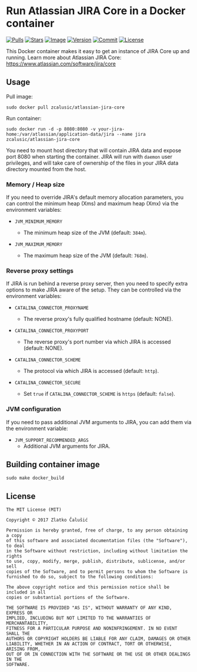 # Run Atlassian JIRA Core in a Docker container

[![Pulls](https://img.shields.io/docker/pulls/zcalusic/atlassian-jira-core.svg)](https://hub.docker.com/r/zcalusic/atlassian-jira-core/)
[![Stars](https://img.shields.io/docker/stars/zcalusic/atlassian-jira-core.svg)](https://hub.docker.com/r/zcalusic/atlassian-jira-core/)
[![Image](https://images.microbadger.com/badges/image/zcalusic/atlassian-jira-core.svg)](https://microbadger.com/images/zcalusic/atlassian-jira-core/)
[![Version](https://images.microbadger.com/badges/version/zcalusic/atlassian-jira-core.svg)](https://microbadger.com/images/zcalusic/atlassian-jira-core/)
[![Commit](https://images.microbadger.com/badges/commit/zcalusic/atlassian-jira-core.svg)](https://microbadger.com/images/zcalusic/atlassian-jira-core/)
[![License](https://images.microbadger.com/badges/license/zcalusic/atlassian-jira-core.svg)](https://microbadger.com/images/zcalusic/atlassian-jira-core/)

This Docker container makes it easy to get an instance of JIRA Core up and running.  Learn more about Atlassian JIRA
Core: <https://www.atlassian.com/software/jira/core>

## Usage

Pull image:

```
sudo docker pull zcalusic/atlassian-jira-core
```

Run container:

```
sudo docker run -d -p 8080:8080 -v your-jira-home:/var/atlassian/application-data/jira --name jira zcalusic/atlassian-jira-core
```

You need to mount host directory that will contain JIRA data and expose port 8080 when starting the container.  JIRA
will run with ```daemon``` user privileges, and will take care of ownership of the files in your JIRA data directory
mounted from the host.

### Memory / Heap size

If you need to override JIRA's default memory allocation parameters, you can control the minimum heap (Xms) and maximum
heap (Xmx) via the environment variables:

* `JVM_MINIMUM_MEMORY`
  * The minimum heap size of the JVM (default: `384m`).

* `JVM_MAXIMUM_MEMORY`
  * The maximum heap size of the JVM (default: `768m`).

### Reverse proxy settings

If JIRA is run behind a reverse proxy server, then you need to specify extra options to make JIRA aware of the setup.
They can be controlled via the environment variables:

* `CATALINA_CONNECTOR_PROXYNAME`
  * The reverse proxy's fully qualified hostname (default: NONE).

* `CATALINA_CONNECTOR_PROXYPORT`
  * The reverse proxy's port number via which JIRA is accessed (default: NONE).

* `CATALINA_CONNECTOR_SCHEME`
  * The protocol via which JIRA is accessed (default: `http`).

* `CATALINA_CONNECTOR_SECURE`
  * Set `true` if `CATALINA_CONNECTOR_SCHEME` is `https` (default: `false`).

### JVM configuration

If you need to pass additional JVM arguments to JIRA, you can add them via the environment variable:

* `JVM_SUPPORT_RECOMMENDED_ARGS`
  * Additional JVM arguments for JIRA.

## Building container image

```
sudo make docker_build
```

## License

```
The MIT License (MIT)

Copyright © 2017 Zlatko Čalušić

Permission is hereby granted, free of charge, to any person obtaining a copy
of this software and associated documentation files (the "Software"), to deal
in the Software without restriction, including without limitation the rights
to use, copy, modify, merge, publish, distribute, sublicense, and/or sell
copies of the Software, and to permit persons to whom the Software is
furnished to do so, subject to the following conditions:

The above copyright notice and this permission notice shall be included in all
copies or substantial portions of the Software.

THE SOFTWARE IS PROVIDED "AS IS", WITHOUT WARRANTY OF ANY KIND, EXPRESS OR
IMPLIED, INCLUDING BUT NOT LIMITED TO THE WARRANTIES OF MERCHANTABILITY,
FITNESS FOR A PARTICULAR PURPOSE AND NONINFRINGEMENT. IN NO EVENT SHALL THE
AUTHORS OR COPYRIGHT HOLDERS BE LIABLE FOR ANY CLAIM, DAMAGES OR OTHER
LIABILITY, WHETHER IN AN ACTION OF CONTRACT, TORT OR OTHERWISE, ARISING FROM,
OUT OF OR IN CONNECTION WITH THE SOFTWARE OR THE USE OR OTHER DEALINGS IN THE
SOFTWARE.
```
